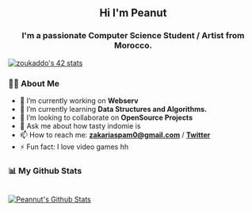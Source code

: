 <h2 align="center">Hi I'm Peanut</h2>
<h3 align="center">I'm a passionate Computer Science Student / Artist from Morocco.</h3>
<!---
<img src="https://i.imgur.com/Dxai41v.gif" width='550' height='300'  /> 
-->
<a href="https://github.com/oakoudad/badge42"><img src="https://badge.mediaplus.ma/darkgray/zoukaddo?UM6P=on" alt="zoukaddo's 42 stats" /></a>

### 🙋‍♂️ About Me

- 🔭 I’m currently working on **Webserv**
- 🌱 I’m currently learning **Data Structures and Algorithms.**
- 👯 I’m looking to collaborate on **OpenSource Projects**
- 💬 Ask me about how tasty indomie is
- 📫 How to reach me: **zakariaspam0@gmail.com** / **[Twitter](https://twitter.com/peanut_l9)**
- ⚡ Fun fact: I love video games hh


                                                                                                                   
 ### 📊 My Github Stats

  <br/>
    <a href="https://github.com/Peannut/github-readme-stats"><img alt="Peannut's Github Stats" src="https://github-readme-stats.vercel.app/api?username=Peannut&show_icons=true&count_private=true&theme=react&hide_border=true&bg_color=0D1117" /></a>
